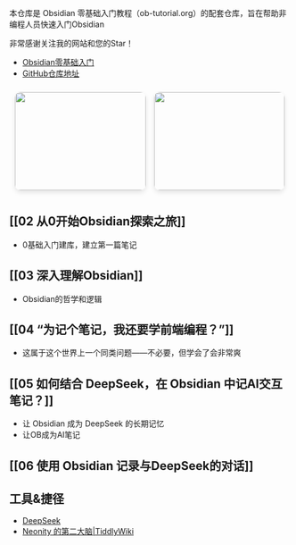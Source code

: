 本仓库是 Obsidian 零基础入门教程（ob-tutorial.org）的配套仓库，旨在帮助非编程人员快速入门Obsidian

非常感谢关注我的网站和您的Star！

- [Obsidian零基础入门](https://ob-tutorial.org)
- [GitHub仓库地址](https://github.com/Neonity2020/ob-tutorial)

<div style="
    display: flex; 
    gap: 15px; 
    padding: 10px;
    justify-content: space-between;
">
    <div style="
        border-radius: 10px; 
        overflow: hidden; 
        flex: 1; 
        max-width: 400px;
        min-width: 200px;
        aspect-ratio: 4/3;
        box-shadow: 0 4px 8px rgba(0,0,0,0.1);
    ">
        <img src="https://ik.imagekit.io/neonity/OGs/og-image.png?updatedAt=1760598495348" 
             style="width: 100%; height: 100%; object-fit: cover;" />
    </div>
    <div style="
        border-radius: 10px; 
        overflow: hidden; 
        flex: 1; 
        max-width: 400px;
        min-width: 200px;
        aspect-ratio: 4/3;
        box-shadow: 0 4px 8px rgba(0,0,0,0.1);
    ">
        <img src="https://ik.imagekit.io/neonity/OGs/og-image.png?updatedAt=1760598495348" 
             style="width: 100%; height: 100%; object-fit: cover;" />
    </div>
</div>

## [[02 从0开始Obsidian探索之旅]]

- 0基础入门建库，建立第一篇笔记

## [[03 深入理解Obsidian]]

- Obsidian的哲学和逻辑

## [[04 “为记个笔记，我还要学前端编程？”]]

- 这属于这个世界上一个同类问题——不必要，但学会了会非常爽

## [[05 如何结合 DeepSeek，在 Obsidian 中记AI交互笔记？]]

- 让 Obsidian 成为 DeepSeek 的长期记忆
- 让OB成为AI笔记

##  [[06 使用 Obsidian 记录与DeepSeek的对话]]
## 工具&捷径

- [DeepSeek](https://chat.deepseek.com/)
- [Neonity 的第二大脑|TiddlyWiki](https://wiki.neomatrix.club/)
